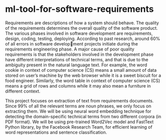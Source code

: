 # ml-tool-for-software-requirements

Requirements are descriptions of how a system should behave. The quality of the requirements determines the overall quality of the software product. The various phases involved in software development are requirements, design, coding, testing, deploying. According to past research, around 60% of all errors in software development projects initiate during the requirements engineering phase. A major cause of poor quality requirements is that the stakeholders involved in the development phase have different interpretations of technical terms, and that is due to the ambiguity present in the natural language text.
For example, the word cookie in context of computer science (CS) means a small amount of data stored on user’s machine by the web browser while it is a sweet biscuit for a food engineer. Similarly, the word table in context of computer science (CS) means a grid of rows and columns while it may also mean a furniture in different context.

This project focuses on extraction of text from requirements documents. Since 99% of all the relevant terms are noun phrases, we only focus on extracting them. We will be using neural word embedding technique for detecting the domain-specific technical terms from two different corpora (in PDF format). We will be using pre-trained Word2Vec model and FastText Python library, by the Facebook Research Team, for efficient learning of word representations and sentence classification.
